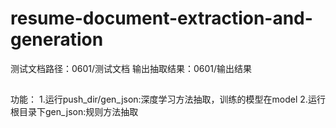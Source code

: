 ﻿# resume-document-extraction-and-generation


测试文档路径：0601/测试文档
输出抽取结果：0601/输出结果
##
功能：
1.运行push_dir/gen_json:深度学习方法抽取，训练的模型在model
2.运行根目录下gen_json:规则方法抽取
##
